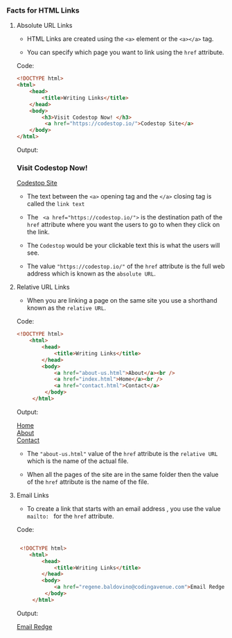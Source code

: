 ### Facts for HTML Links

1. Absolute URL Links

    - HTML Links are created using the `<a>` element or the `<a></a>` tag.

    - You can specify which page you want to link using the `href` attribute.

    Code:
    ```html
    <!DOCTYPE html>
    <html>
        <head>
            <title>Writing Links</title>
        </head>
        <body>
            <h3>Visit Codestop Now! </h3>
             <a href="https://codestop.io/">Codestop Site</a>
        </body>
    </html>
   

    ```
    Output:
    
    
    <h3>Visit Codestop Now! </h3>
    <a href="https://codestop.io/">Codestop Site</a>
   

    - The text between the `<a>` opening tag and the `</a>` closing tag is called the `link text`

    - The ` <a href="https://codestop.io/">` is the destination path of the `href` attribute where you want the users to go to when they click on the link. 
    
    - The `Codestop` would be your clickable text this is what the users will see.

    - The value `"https://codestop.io/"` of the `href` attribute is the full web address which is known as the `absolute URL`. 

2. Relative URL Links

    - When you are linking a page on the same site you use a shorthand known as the `relative URL`.

    Code:
    ```html
    <!DOCTYPE html>
        <html>
            <head>
                <title>Writing Links</title>
            </head>
            <body>
                <a href="about-us.html">About</a><br />
                <a href="index.html">Home</a><br />
                <a href="contact.html">Contact</a>
             </body>
         </html>

    ```
    Output:

      <!DOCTYPE html>
    <html>
    <head>
    <title>Writing Links</title>
    </head>
    <body>
    <a href="index.html">Home</a><br />
    <a href="about-us.html">About</a><br />
    <a href="contact.html">Contact</a>
    </body>
    </html>

    - The `"about-us.html"` value of the `href` attribute is the `relative URL` which is the name of the actual file.

    - When all the pages of the site are in the same folder then the value of the `href` attribute is the name of the file.

3. Email Links

    - To create a link that starts with an email address , you use the value `mailto: ` for the `href` attribute.

    Code:
    ```html

     <!DOCTYPE html>
        <html>
            <head>
                <title>Writing Links</title>
            </head>
            <body>
                <a href="regene.baldovino@codingavenue.com">Email Redge</a>
             </body>
         </html>

    ```
    Output:

     <!DOCTYPE html>
     <html>
    <head>
    <title>Writing Links</title>
    </head>
    <body>
    <a href="mailto: regene.baldovino@codingavenue.com">Email Redge</a>
    </body>
    </html>



